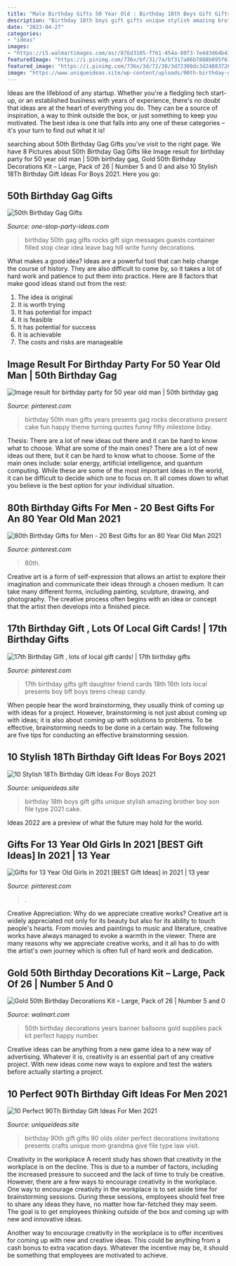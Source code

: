 ```yaml
---
title: "Male Birthday Gifts 50 Year Old : Birthday 18th Boys Gift Gifts Unique Stylish Amazing Brother Boy Son File Type 2021 Cake"
description: "Birthday 18th boys gift gifts unique stylish amazing brother boy son file type 2021 cake"
date: "2023-04-27"
categories:
- "ideas"
images:
- "https://i5.walmartimages.com/asr/876d3105-f761-454a-80f3-7e4d3d64b41b_1.28a8fec0574b7c76d22014d317bd1524.jpeg"
featuredImage: "https://i.pinimg.com/736x/bf/31/7a/bf317a06b7888b095f63c5af68ed8bb3.jpg"
featured_image: "https://i.pinimg.com/736x/3d/72/30/3d72308dc3d2488372680ca44d306540.jpg"
image: "https://www.uniqueideas.site/wp-content/uploads/90th-birthday-gifts-50-top-gift-ideas-for-90-year-olds-90th-1.jpg"
---
```



Ideas are the lifeblood of any startup. Whether you're a fledgling tech start-up, or an established business with years of experience, there's no doubt that ideas are at the heart of everything you do. They can be a source of inspiration, a way to think outside the box, or just something to keep you motivated. The best idea is one that falls into any one of these categories – it's your turn to find out what it is!

	

		
searching about 50th Birthday Gag Gifts you've visit to the right page. We have 8 Pictures about 50th Birthday Gag Gifts like Image result for birthday party for 50 year old man | 50th birthday gag, Gold 50th Birthday Decorations Kit – Large, Pack of 26 | Number 5 and 0 and also 10 Stylish 18Th Birthday Gift Ideas For Boys 2021. Here you go:
		
    
## 50th Birthday Gag Gifts

<img loading=lazy src="http://www.one-stop-party-ideas.com/images/50th-Birthday-Gag-Gifts-Rocks.jpg" onerror="this.onerror=null;this.src='https://tse3.mm.bing.net/th?id=OIP.k-E5L5yfzSM3isZ_V0-UFgHaJ3&amp;pid=15.1';" alt="50th Birthday Gag Gifts">

_Source: one-stop-party-ideas.com_

>birthday 50th gag gifts rocks gift sign messages guests container filled stop clear idea leave bag hill write funny decorations. 

	

What makes a good idea?
Ideas are a powerful tool that can help change the course of history. They are also difficult to come by, so it takes a lot of hard work and patience to put them into practice. Here are 8 factors that make good ideas stand out from the rest: 
1. The idea is original 
2. It is worth trying 
3. It has potential for impact 
4. It is feasible 
5. It has potential for success 
6. It is achievable 
7. The costs and risks are manageable 

    
## Image Result For Birthday Party For 50 Year Old Man | 50th Birthday Gag

<img loading=lazy src="https://i.pinimg.com/736x/bf/31/7a/bf317a06b7888b095f63c5af68ed8bb3.jpg" onerror="this.onerror=null;this.src='https://tse3.mm.bing.net/th?id=OIP.H3-8pqt9mx4_xlF4A0Pk8gHaJO&amp;pid=15.1';" alt="Image result for birthday party for 50 year old man | 50th birthday gag">

_Source: pinterest.com_

>birthday 50th man gifts years presents gag rocks decorations present cake fun happy theme turning quotes funny fifty milestone bday. 

	

Thesis: There are a lot of new ideas out there and it can be hard to know what to choose. What are some of the main ones?
There are a lot of new ideas out there, but it can be hard to know what to choose. Some of the main ones include: solar energy, artificial intelligence, and quantum computing. While these are some of the most important ideas in the world, it can be difficult to decide which one to focus on. It all comes down to what you believe is the best option for your individual situation.

    
## 80th Birthday Gifts For Men - 20 Best Gifts For An 80 Year Old Man 2021

<img loading=lazy src="https://i.pinimg.com/736x/3d/72/30/3d72308dc3d2488372680ca44d306540.jpg" onerror="this.onerror=null;this.src='https://tse3.mm.bing.net/th?id=OIP.WAGGn5zsDG_q8tf_3TifxQHaLH&amp;pid=15.1';" alt="80th Birthday Gifts for Men - 20 Best Gifts for an 80 Year Old Man 2021">

_Source: pinterest.com_

>80th. 

	

Creative art is a form of self-expression that allows an artist to explore their imagination and communicate their ideas through a chosen medium. It can take many different forms, including painting, sculpture, drawing, and photography. The creative process often begins with an idea or concept that the artist then develops into a finished piece.

    
## 17th Birthday Gift , Lots Of Local Gift Cards! | 17th Birthday Gifts

<img loading=lazy src="https://i.pinimg.com/originals/df/26/13/df261399a1a36d6b572bc0e1ef856964.jpg" onerror="this.onerror=null;this.src='https://tse4.mm.bing.net/th?id=OIP.p9RmSPuEW0LhWts_9CMCxAHaJ4&amp;pid=15.1';" alt="17th Birthday Gift , lots of local gift cards! | 17th birthday gifts">

_Source: pinterest.com_

>17th birthday gifts gift daughter friend cards 18th 16th lots local presents boy bff boys teens cheap candy. 

	

When people hear the word brainstorming, they usually think of coming up with ideas for a project. However, brainstorming is not just about coming up with ideas; it is also about coming up with solutions to problems. To be effective, brainstorming needs to be done in a certain way. The following are five tips for conducting an effective brainstorming session.

    
## 10 Stylish 18Th Birthday Gift Ideas For Boys 2021

<img loading=lazy src="https://www.uniqueideas.site/wp-content/uploads/16-amazing-18th-birthday-gift-ideas-for-boys.jpg" onerror="this.onerror=null;this.src='https://tse3.mm.bing.net/th?id=OIP.w8jtyEbM_HPrMsVBlR0jAgHaLH&amp;pid=15.1';" alt="10 Stylish 18Th Birthday Gift Ideas For Boys 2021">

_Source: uniqueideas.site_

>birthday 18th boys gift gifts unique stylish amazing brother boy son file type 2021 cake. 

	

Ideas 2022 are a preview of what the future may hold for the world.

    
## Gifts For 13 Year Old Girls In 2021 [BEST Gift Ideas] In 2021 | 13 Year

<img loading=lazy src="https://i.pinimg.com/736x/fd/d3/54/fdd354fa4d26a03b6f69548157a09a60.jpg" onerror="this.onerror=null;this.src='https://tse4.mm.bing.net/th?id=OIP.CKVZyhuIwtJIC90o1dl9ZQHaLH&amp;pid=15.1';" alt="Gifts for 13 Year Old Girls in 2021 [BEST Gift Ideas] in 2021 | 13 year">

_Source: pinterest.com_

>. 

	

Creative Appreciation: Why do we appreciate creative works?
Creative art is widely appreciated not only for its beauty but also for its ability to touch people's hearts. From movies and paintings to music and literature, creative works have always managed to evoke a warmth in the viewer. There are many reasons why we appreciate creative works, and it all has to do with the artist's own journey which is often full of hard work and dedication.

    
## Gold 50th Birthday Decorations Kit – Large, Pack Of 26 | Number 5 And 0

<img loading=lazy src="https://i5.walmartimages.com/asr/876d3105-f761-454a-80f3-7e4d3d64b41b_1.28a8fec0574b7c76d22014d317bd1524.jpeg" onerror="this.onerror=null;this.src='https://tse3.mm.bing.net/th?id=OIP.cum5i_YZVf80MnhuwVRMTwHaHa&amp;pid=15.1';" alt="Gold 50th Birthday Decorations Kit – Large, Pack of 26 | Number 5 and 0">

_Source: walmart.com_

>50th birthday decorations years banner balloons gold supplies pack kit perfect happy number. 

	

Creative ideas can be anything from a new game idea to a new way of advertising. Whatever it is, creativity is an essential part of any creative project. With new ideas come new ways to explore and test the waters before actually starting a project.

    
## 10 Perfect 90Th Birthday Gift Ideas For Men 2021

<img loading=lazy src="https://www.uniqueideas.site/wp-content/uploads/90th-birthday-gifts-50-top-gift-ideas-for-90-year-olds-90th-1.jpg" onerror="this.onerror=null;this.src='https://tse3.mm.bing.net/th?id=OIP.6rLQZgL00uG-Yg5jFbJ-zgHaPH&amp;pid=15.1';" alt="10 Perfect 90Th Birthday Gift Ideas For Men 2021">

_Source: uniqueideas.site_

>birthday 90th gift gifts 90 olds older perfect decorations invitations presents crafts unique mom grandma give file type law visit. 

	

Creativity in the workplace
A recent study has shown that creativity in the workplace is on the decline. This is due to a number of factors, including the increased pressure to succeed and the lack of time to truly be creative. However, there are a few ways to encourage creativity in the workplace.
One way to encourage creativity in the workplace is to set aside time for brainstorming sessions. During these sessions, employees should feel free to share any ideas they have, no matter how far-fetched they may seem. The goal is to get employees thinking outside of the box and coming up with new and innovative ideas.

Another way to encourage creativity in the workplace is to offer incentives for coming up with new and creative ideas. This could be anything from a cash bonus to extra vacation days. Whatever the incentive may be, it should be something that employees are motivated to achieve.

